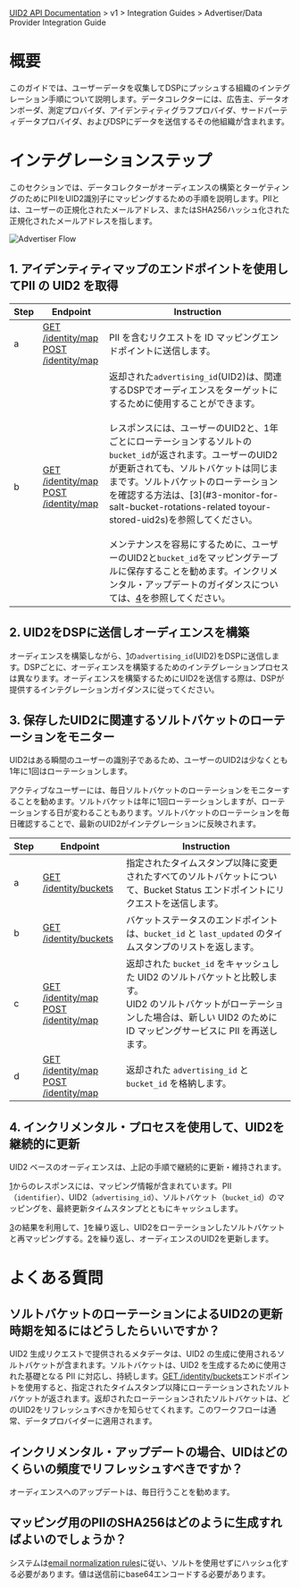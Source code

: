 [UID2 API Documentation](../../README.md) > v1 > Integration Guides > Advertiser/Data Provider Integration Guide

# 概要

このガイドでは、ユーザーデータを収集してDSPにプッシュする組織のインテグレーション手順について説明します。データコレクターには、広告主、データオンボーダ、測定プロバイダ、アイデンティティグラフプロバイダ、サードパーティデータプロバイダ、およびDSPにデータを送信するその他組織が含まれます。

# インテグレーションステップ

このセクションでは、データコレクターがオーディエンスの構築とターゲティングのためにPIIをUID2識別子にマッピングするための手順を説明します。PIIとは、ユーザーの正規化されたメールアドレス、またはSHA256ハッシュ化された正規化されたメールアドレスを指します。

![Advertiser Flow](https://mermaid.ink/svg/eyJjb2RlIjoiICBzZXF1ZW5jZURpYWdyYW1cbiAgICBwYXJ0aWNpcGFudCBEUCBhcyBEYXRhIFByb3ZpZGVyXG4gICAgcGFydGljaXBhbnQgVUlEMiBhcyBVSUQyIFNlcnZpY2VcbiAgICBwYXJ0aWNpcGFudCBEU1BcbiAgICBsb29wIDEuIOOCouOCpOODh-ODs-ODhuOCo-ODhuOCo-ODnuODg-ODl-OBruOCqOODs-ODieODneOCpOODs-ODiOOCkuS9v-eUqOOBl-OBpuOAgVBJSSDjga4gVUlEMiDjgpLlj5blvpfjgZfjgb7jgZnjgIJcbiAgICBEUC0-PlVJRDI6IDEtYS4gUElJIOOCkuWQq-OCgOODquOCr-OCqOOCueODiOOCkiBJRCDjg57jg4Pjg5Tjg7PjgrDjgqjjg7Pjg4njg53jgqTjg7Pjg4jjgavpgIHkv6HjgZfjgb7jgZnjgIJcbiAgICBVSUQyLT4-RFA6IDEtYi4gSUQg44Oe44OD44OU44Oz44Kw44K144O844OT44K544GL44KJ6L-U44GV44KM44GfIFVJRDIg44Go44K944Or44OI44OQ44Kx44OD44OI44KS5L-d5a2Y44GX44G-44GZ44CCXG4gICAgZW5kXG4gICAgRFAtLT4-RFNQOiAyLiDkv53lrZjjgZXjgozjgZ9VSUQy44KSRFNQ44Gr6YCB44KK44CB44Kq44O844OH44Kj44Ko44Oz44K544KS5L2c5oiQ44GX44G-44GZ44CCXG4gICAgbG9vcCAzLiDkv53lrZjjgZXjgozjgabjgYTjgotVSUQy44Gr6Zai6YCj44GZ44KL44K944Or44OI44OQ44Kx44OD44OI44Gu44Ot44O844OG44O844K344On44Oz44KS44Oi44OL44K_44O844GX44G-44GZ44CCXG4gICAgICAgRFAtPj5VSUQyOiAzLWEuIOODkOOCseODg-ODiOOCteODvOODk-OCueOCkuWIqeeUqOOBl-OBpuOCveODq-ODiOODkOOCseODg-ODiOOBruODreODvOODhuODvOOCt-ODp-ODs-OCkuODouODi-OCv-ODvOOBl-OBvuOBmeOAglxuICAgICAgIFVJRDItPj5EUDogMy1iLiDkuI7jgYjjgonjgozjgZ_jgr_jgqTjg6Djgrnjgr_jg7Pjg5fku6XpmY3jgavjg63jg7zjg4bjg7zjgrfjg6fjg7PjgZfjgZ_jgr3jg6vjg4jjg5DjgrHjg4Pjg4jjgpLov5TjgZfjgb7jgZnjgIJcbiAgICAgICBEUC0-PlVJRDI6IDMtYy4g44Ot44O844OG44O844K344On44Oz44GV44KM44Gf44K944Or44OI44OQ44Kx44OD44OI44KS44CB5L-d5a2Y44GV44KM44Gm44GE44KLVUlEMuOCveODq-ODiOODkOOCseODg-ODiOOBqOavlOi8g-OBl-OBvuOBmeOAgjxicj7jg63jg7zjg4bjg7zjg4jjgZXjgozjgZ_loLTlkIjjgIHmlrDjgZfjgYRVSUQy44KS5b6X44KL44Gf44KB44GrUElJ44KSSUTjg57jg4Pjg5Tjg7PjgrDjgrXjg7zjg5Pjgrnjgavlho3pgIHjgZnjgovjgIJcbiAgICAgICBVSUQyLT4-RFA6IDMtZC4gSUQg44Oe44OD44OU44Oz44Kw44K144O844OT44K544GL44KJ6L-U44GV44KM44GfIFVJRDIg44Go44K944Or44OI44OQ44Kx44OD44OI44KS5qC857SN44GX44G-44GZ44CCXG4gICAgZW5kIiwibWVybWFpZCI6eyJ0aGVtZSI6ImZvcmVzdCJ9LCJ1cGRhdGVFZGl0b3IiOmZhbHNlLCJhdXRvU3luYyI6dHJ1ZSwidXBkYXRlRGlhZ3JhbSI6ZmFsc2V9)

## 1. アイデンティティマップのエンドポイントを使用してPII の UID2 を取得

| Step | Endpoint | Instruction |
| --- | --- | --- |
| a | [GET /identity/map](../endpoints/get-identity-map.md)<br>[POST /identity/map](../endpoints/post-identity-map.md) | PII を含むリクエストを ID マッピングエンドポイントに送信します。 |
| b | [GET /identity/map](../endpoints/get-identity-map.md)<br>[POST /identity/map](../endpoints/post-identity-map.md) | 返却された`advertising_id`(UID2)は、関連するDSPでオーディエンスをターゲットにするために使用することができます。<br><br>レスポンスには、ユーザーのUID2と、1年ごとにローテーションするソルトの`bucket_id`が返されます。ユーザーのUID2が更新されても、ソルトバケットは同じままです。ソルトバケットのローテーションを確認する方法は、[3](#3-monitor-for-salt-bucket-rotations-related toyour-stored-uid2s)を参照してください。<br><br>メンテナンスを容易にするために、ユーザーのUID2と`bucket_id`をマッピングテーブルに保存することを勧めます。インクリメンタル・アップデートのガイダンスについては、[4](#4-use-an-incremental-process-to-continuously-update-uid2s)を参照してください。 |

## 2. UID2をDSPに送信しオーディエンスを構築
オーディエンスを構築しながら、[1](#1-retrieve-a-uid2-for-pii-using-the-identity-map-endpoints)の`advertising_id`(UID2)をDSPに送信します。DSPごとに、オーディエンスを構築するためのインテグレーションプロセスは異なります。オーディエンスを構築するためにUID2を送信する際は、DSPが提供するインテグレーションガイダンスに従ってください。

## 3. 保存したUID2に関連するソルトバケットのローテーションをモニター
UID2はある瞬間のユーザーの識別子であるため、ユーザーのUID2は少なくとも1年に1回はローテーションします。

アクティブなユーザーには、毎日ソルトバケットのローテーションをモニターすることを勧めます。ソルトバケットは年に1回ローテーションしますが、ローテーションする日が変わることもあります。ソルトバケットのローテーションを毎日確認することで、最新のUID2がインテグレーションに反映されます。

| Step | Endpoint | Instruction |
| --- | --- | --- |
| a | [GET /identity/buckets](../endpoints/get-identity-buckets.md) | 指定されたタイムスタンプ以降に変更されたすべてのソルトバケットについて、Bucket Status エンドポイントにリクエストを送信します。|
| b | [GET /identity/buckets](../endpoints/get-identity-buckets.md) | バケットステータスのエンドポイントは、`bucket_id` と `last_updated` のタイムスタンプのリストを返します。 |
| c | [GET /identity/map](../endpoints/get-identity-map.md)<br>[POST /identity/map](../endpoints/post-identity-map.md) | 返却された `bucket_id` をキャッシュした UID2 のソルトバケットと比較します。<br>UID2 のソルトバケットがローテーションした場合は、新しい UID2 のために ID マッピングサービスに PII を再送します。 |
| d | [GET /identity/map](../endpoints/get-identity-map.md)<br>[POST /identity/map](../endpoints/post-identity-map.md) | 返却された `advertising_id` と `bucket_id` を格納します。 |

## 4. インクリメンタル・プロセスを使用して、UID2を継続的に更新

UID2 ベースのオーディエンスは、上記の手順で継続的に更新・維持されます。

[1](#1-retrieve-a-uid2-for-pii-using-the-identity-map-endpoints)からのレスポンスには、マッピング情報が含まれています。PII（`identifier`）、UID2（`advertising_id`）、ソルトバケット（`bucket_id`）のマッピングを、最終更新タイムスタンプとともにキャッシュします。

[3](#3-monitor-for-salt-bucket-rotations-related-to-your-stored-uid2s)の結果を利用して、[1](#1-retrieve-a-uid2-for-pii-using-the-identity-map-endpoints)を繰り返し、UID2をローテーションしたソルトバケットと再マッピングする。[2](#2-send-uid2-to-a-dsp-to-build-an-audience)を繰り返し、オーディエンスのUID2を更新します。

# よくある質問

## ソルトバケットのローテーションによるUID2の更新時期を知るにはどうしたらいいですか？
UID2 生成リクエストで提供されるメタデータは、UID2 の生成に使用されるソルトバケットが含まれます。ソルトバケットは、UID2 を生成するために使用された基礎となる PII に対応し、持続します。[GET /identity/buckets](../endpoints/get-identity-buckets.md)エンドポイントを使用すると、指定されたタイムスタンプ以降にローテーションされたソルトバケットが返されます。返却されたローテーションされたソルトバケットは、どのUID2をリフレッシュすべきかを知らせてくれます。このワークフローは通常、データプロバイダーに適用されます。

## インクリメンタル・アップデートの場合、UIDはどのくらいの頻度でリフレッシュすべきですか？
オーディエンスへのアップデートは、毎日行うことを勧めます。

## マッピング用のPIIのSHA256はどのように生成すればよいのでしょうか？
システムは[email normalization rules](../../README.md#email-normalization)に従い、ソルトを使用せずにハッシュ化する必要があります。値は送信前にbase64エンコードする必要があります。
